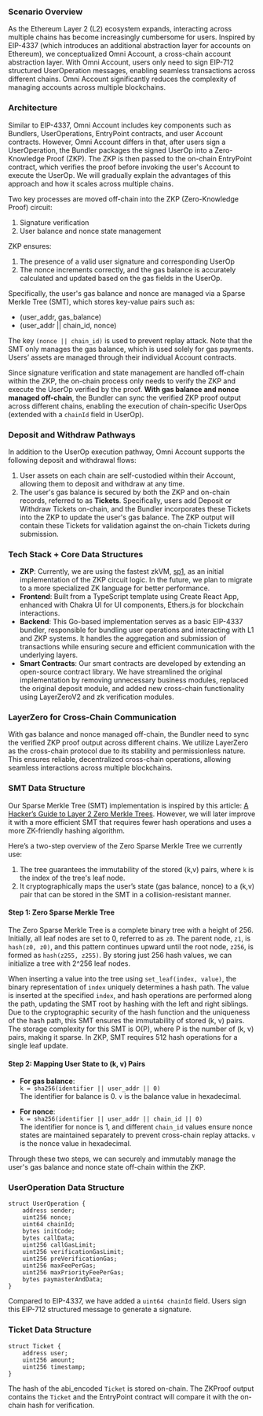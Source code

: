 ### Scenario Overview

As the Ethereum Layer 2 (L2) ecosystem expands, interacting across multiple chains has become increasingly cumbersome for users. Inspired by EIP-4337 (which introduces an additional abstraction layer for accounts on Ethereum), we conceptualized Omni Account, a cross-chain account abstraction layer. With Omni Account, users only need to sign EIP-712 structured UserOperation messages, enabling seamless transactions across different chains. Omni Account significantly reduces the complexity of managing accounts across multiple blockchains.

### Architecture

Similar to EIP-4337, Omni Account includes key components such as Bundlers, UserOperations, EntryPoint contracts, and user Account contracts. However, Omni Account differs in that, after users sign a UserOperation, the Bundler packages the signed UserOp into a Zero-Knowledge Proof (ZKP). The ZKP is then passed to the on-chain EntryPoint contract, which verifies the proof before invoking the user's Account to execute the UserOp. We will gradually explain the advantages of this approach and how it scales across multiple chains.

Two key processes are moved off-chain into the ZKP (Zero-Knowledge Proof) circuit:
1. Signature verification
2. User balance and nonce state management

ZKP ensures:
1. The presence of a valid user signature and corresponding UserOp
2. The nonce increments correctly, and the gas balance is accurately calculated and updated based on the gas fields in the UserOp.

Specifically, the user's gas balance and nonce are managed via a Sparse Merkle Tree (SMT), which stores key-value pairs such as:
- (user_addr, gas_balance)
- (user_addr || chain_id, nonce)

The key `(nonce || chain_id)` is used to prevent replay attack. Note that the SMT only manages the gas balance, which is used solely for gas payments. Users’ assets are managed through their individual Account contracts.

Since signature verification and state management are handled off-chain within the ZKP, the on-chain process only needs to verify the ZKP and execute the UserOp verified by the proof. **With gas balance and nonce managed off-chain**, the Bundler can sync the verified ZKP proof output across different chains, enabling the execution of chain-specific UserOps (extended with a `chainId` field in UserOp).

### Deposit and Withdraw Pathways

In addition to the UserOp execution pathway, Omni Account supports the following deposit and withdrawal flows:
1. User assets on each chain are self-custodied within their Account, allowing them to deposit and withdraw at any time.
2. The user's gas balance is secured by both the ZKP and on-chain records, referred to as **Tickets**. Specifically, users add Deposit or Withdraw Tickets on-chain, and the Bundler incorporates these Tickets into the ZKP to update the user's gas balance. The ZKP output will contain these Tickets for validation against the on-chain Tickets during submission.


### Tech Stack + Core Data Structures

- **ZKP**: Currently, we are using the fastest zkVM, [sp1](https://github.com/succinctlabs/sp1), as an initial implementation of the ZKP circuit logic. In the future, we plan to migrate to a more specialized ZK language for better performance.
- **Frontend**: Built from a TypeScript template using Create React App, enhanced with Chakra UI for UI components, Ethers.js for blockchain interactions.
- **Backend**: This Go-based implementation serves as a basic EIP-4337 bundler, responsible for bundling user operations and interacting with L1 and ZKP systems. It handles the aggregation and submission of transactions while ensuring secure and efficient communication with the underlying layers.
- **Smart Contracts**: Our smart contracts are developed by extending an open-source contract library. We have streamlined the original implementation by removing unnecessary business modules, replaced the original deposit module, and added new cross-chain functionality using LayerZeroV2 and zk verification modules.

### LayerZero for Cross-Chain Communication
 With gas balance and nonce managed off-chain, the Bundler need to sync the verified ZKP proof output across different chains. We utilize LayerZero as the cross-chain protocol due to its stability and permissionless nature. This ensures reliable, decentralized cross-chain operations, allowing seamless interactions across multiple blockchains.

### SMT Data Structure
Our Sparse Merkle Tree (SMT) implementation is inspired by this article: [A Hacker’s Guide to Layer 2 Zero Merkle Trees](https://medium.com/@carterfeldman/a-hackers-guide-to-layer-2-zero-merkle-trees-from-scratch-d612ea846016). However, we will later improve it with a more efficient SMT that requires fewer hash operations and uses a more ZK-friendly hashing algorithm.

Here’s a two-step overview of the Zero Sparse Merkle Tree we currently use:

1. The tree guarantees the immutability of the stored (k,v) pairs, where `k` is the index of the tree's leaf node.
2. It cryptographically maps the user’s state (gas balance, nonce) to a (k,v) pair that can be stored in the SMT in a collision-resistant manner.

#### Step 1: Zero Sparse Merkle Tree
The Zero Sparse Merkle Tree is a complete binary tree with a height of 256. Initially, all leaf nodes are set to 0, referred to as `z0`. The parent node, `z1`, is `hash(z0, z0)`, and this pattern continues upward until the root node, `z256`, is formed as `hash(z255, z255)`. By storing just 256 hash values, we can initialize a tree with 2^256 leaf nodes.

When inserting a value into the tree using `set_leaf(index, value)`, the binary representation of `index` uniquely determines a hash path. The value is inserted at the specified `index`, and hash operations are performed along the path, updating the SMT root by hashing with the left and right siblings. Due to the cryptographic security of the hash function and the uniqueness of the hash path, this SMT ensures the immutability of stored (k, v) pairs. The storage complexity for this SMT is O(P), where P is the number of (k, v) pairs, making it sparse. In ZKP, SMT requires 512 hash operations for a single leaf update.

#### Step 2: Mapping User State to (k, v) Pairs
- **For gas balance**:  
   `k = sha256(identifier || user_addr || 0)`  
   The identifier for balance is 0. `v` is the balance value in hexadecimal.
   
- **For nonce**:  
   `k = sha256(identifier || user_addr || chain_id || 0)`  
   The identifier for nonce is 1, and different `chain_id` values ensure nonce states are maintained separately to prevent cross-chain replay attacks. `v` is the nonce value in hexadecimal.

Through these two steps, we can securely and immutably manage the user's gas balance and nonce state off-chain within the ZKP.

### UserOperation Data Structure
```solidity
struct UserOperation {
    address sender;
    uint256 nonce;
    uint64 chainId;
    bytes initCode;
    bytes callData;
    uint256 callGasLimit;
    uint256 verificationGasLimit;
    uint256 preVerificationGas;
    uint256 maxFeePerGas;
    uint256 maxPriorityFeePerGas;
    bytes paymasterAndData;
}
```
Compared to EIP-4337, we have added a `uint64 chainId` field. Users sign this EIP-712 structured message to generate a signature.

### Ticket Data Structure
```solidity
struct Ticket {
    address user;
    uint256 amount;
    uint256 timestamp;
}
```
The hash of the abi_encoded `Ticket` is stored on-chain. The ZKProof output contains the `Ticket` and the EntryPoint contract will compare it with the on-chain hash for verification.
